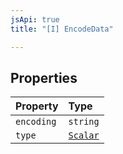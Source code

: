 ```yaml
---
jsApi: true
title: "[I] EncodeData"

---
```

## Properties

| Property | Type |
| :------ | :------ |
| `encoding` | `string` |
| `type` | [`Scalar`](Interface.Scalar.md) |
